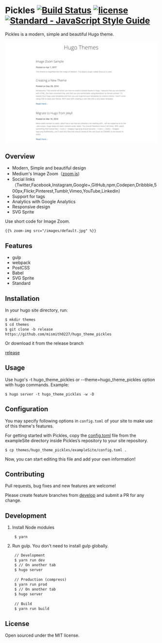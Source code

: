 # Pickles [![Build Status](https://travis-ci.org/mismith0227/hugo_theme_pickles.svg?branch=master)](https://travis-ci.org/mismith0227/hugo_theme_pickles) [![license](https://img.shields.io/github/license/mashape/apistatus.svg)](https://github.com/mismith0227/hugo_theme_pickles/blob/master/license.md) [![Standard - JavaScript Style Guide](https://cdn.rawgit.com/feross/standard/master/badge.svg)](https://github.com/feross/standard)

Pickles is a modern, simple and beautiful Hugo theme.

![screenshot](https://github.com/mismith0227/hugo_theme_pickles/blob/master/images/screenshot.png)

## Overview

* Modern, Simple and beautiful design
* Medium's Image Zoom（[zoom.js](https://github.com/fat/zoom.js/))
* Social links（Twitter,Facebook,Instagram,Google+,GitHub,npm,Codepen,Dribbble,500px,Flickr,Pinterest,Tumblr,Vimeo,YouTube,Linkedin）
* Support for tags
* Analytics with Google Analytics
* Responsive design
* SVG Sprite

Use short code for Image Zoom.

```
{{% zoom-img src="/images/default.jpg" %}}
```

## Features

* gulp
* webpack
* PostCSS
* Babel
* SVG Sprite
* Standard

## Installation

In your hugo site directory, run:

```shell
$ mkdir themes
$ cd themes
$ git clone -b release https://github.com/mismith0227/hugo_theme_pickles
```

Or download it from the release branch

[release](https://github.com/mismith0227/hugo_theme_pickles/tree/release)

## Usage

Use hugo's -t hugo_theme_pickles or --theme=hugo_theme_pickles option with hugo commands. Example:

```shell
$ hugo server -t hugo_theme_pickles -w -D
```

## Configuration

You may specify following options in `config.toml` of your site to make use of
this theme's features.

For getting started with Pickles, copy the [config.toml](https://github.com/mismith0227/hugo_theme_pickles/blob/master/exampleSite/config.toml) file from the exampleSite directory inside Pickles’s repository to your site repository.

```shell
$ cp themes/hugo_theme_pickles/exampleSite/config.toml .
```

Now, you can start editing this file and add your own information!

## Contributing

Pull requests, bug fixes and new features are welcome!

Please create feature branches from [develop](https://github.com/mismith0227/hugo_theme_pickles/tree/develop) and submit a PR for any change.

## Development

1. Install Node modules

        $ yarn

1. Run gulp. You don't need to install gulp globally.

        // Development
        $ yarn run dev
        $ // On another tab
        $ hugo server

        // Production (compress)
        $ yarn run prod
        $ // On another tab
        $ hugo server

        // Build
        $ yarn run build

## License

Open sourced under the MIT license.
